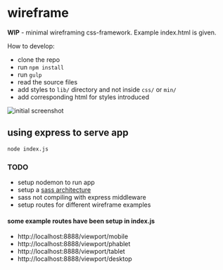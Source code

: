 # wireframe

**WIP** - minimal wireframing css-framework. Example index.html is given.

How to develop:

* clone the repo
* run `npm install`
* run `gulp`
* read the source files
* add styles to `lib/` directory and not inside `css/` or `min/`
* add corresponding html for styles introduced

![initial screenshot](https://cloud.githubusercontent.com/assets/7630575/15325956/cdb313d0-1c69-11e6-8275-fcb175c9df9f.png)

## using express to serve app

```sh
node index.js
```

### TODO

* setup nodemon to run app
* setup a [sass architecture](https://www.sitepoint.com/architecture-sass-project/)
* sass not compiling with express middleware
* setup routes for different wireframe examples

#### some example routes have been setup in index.js
* http://localhost:8888/viewport/mobile
* http://localhost:8888/viewport/phablet
* http://localhost:8888/viewport/tablet
* http://localhost:8888/viewport/desktop



